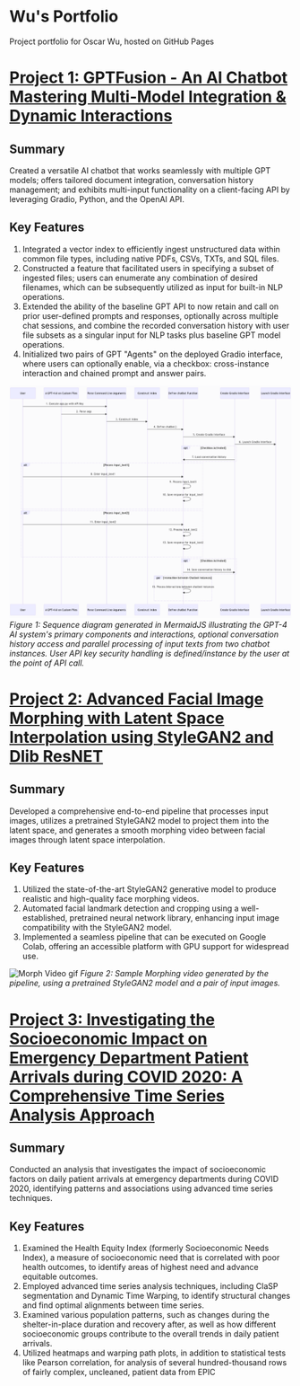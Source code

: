 # Wu's Portfolio
Project portfolio for Oscar Wu, hosted on GitHub Pages

# [Project 1: GPTFusion - An AI Chatbot Mastering Multi-Model Integration & Dynamic Interactions](https://github.com/OWU-4f5755/gptfusion_langchain)
## Summary
Created a versatile AI chatbot that works seamlessly with multiple GPT models; offers tailored document integration, conversation history management; and exhibits multi-input functionality on a client-facing API by leveraging Gradio, Python, and the OpenAI API.

## Key Features
1. Integrated a vector index to efficiently ingest unstructured data within common file types, including native PDFs, CSVs, TXTs, and SQL files.
2. Constructed a feature that facilitated users in specifying a subset of ingested files; users can enumerate any combination of desired filenames, which can be subsequently utilized as input for built-in NLP operations.
3. Extended the ability of the baseline GPT API to now retain and call on prior user-defined prompts and responses, optionally across multiple chat sessions, and combine the recorded conversation history with user file subsets as a singular input for NLP tasks plus baseline GPT model operations.
4. Initialized two pairs of GPT "Agents" on the deployed Gradio interface, where users can optionally enable, via a checkbox: cross-instance interaction and chained prompt and answer pairs.

![](images/AI_Sequence_Diagv2.png)
*Figure 1: Sequence diagram generated in MermaidJS illustrating the GPT-4 AI system's primary components and interactions, optional conversation history access and parallel processing of input texts from two chatbot instances. User API key security handling is defined/instance by the user at the point of API call.*

# [Project 2: Advanced Facial Image Morphing with Latent Space Interpolation using StyleGAN2 and Dlib ResNET](https://github.com/OWU-4f5755/facial_detection_gan_pytorch/tree/main)

## Summary
Developed a comprehensive end-to-end pipeline that processes input images, utilizes a pretrained StyleGAN2 model to project them into the latent space, and generates a smooth morphing video between facial images through latent space interpolation.

## Key Features
1. Utilized the state-of-the-art StyleGAN2 generative model to produce realistic and high-quality face morphing videos.
2. Automated facial landmark detection and cropping using a well-established, pretrained neural network library, enhancing input image compatibility with the StyleGAN2 model.
3. Implemented a seamless pipeline that can be executed on Google Colab, offering an accessible platform with GPU support for widespread use.

![Morph Video gif](images/movie_AdobeExpress.gif)
*Figure 2: Sample Morphing video generated by the pipeline, using a pretrained StyleGAN2 model and a pair of input images.*

# [Project 3: Investigating the Socioeconomic Impact on Emergency Department Patient Arrivals during COVID 2020: A Comprehensive Time Series Analysis Approach](https://github.com/OWU-4f5755/covid2020_wu_utsw)

## Summary
Conducted an analysis that investigates the impact of socioeconomic factors on daily patient arrivals at emergency departments during COVID 2020, identifying patterns and associations using advanced time series techniques.

## Key Features
1. Examined the Health Equity Index (formerly Socioeconomic Needs Index), a measure of socioeconomic need that is correlated with poor health outcomes, to identify areas of highest need and advance equitable outcomes.
2. Employed advanced time series analysis techniques, including ClaSP segmentation and Dynamic Time Warping, to identify structural changes and find optimal alignments between time series.
3. Examined various population patterns, such as changes during the shelter-in-place duration and recovery after, as well as how different socioeconomic groups contribute to the overall trends in daily patient arrivals.
4. Utilized heatmaps and warping path plots, in addition to statistical tests like Pearson correlation, for analysis of several hundred-thousand rows of fairly complex, uncleaned, patient data from EPIC
